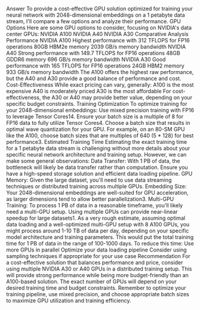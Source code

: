 Answer
To provide a cost-effective GPU solution optimized for training your neural network with 2048-dimensional embeddings on a 1 petabyte data stream, I'll compare a few options and analyze their performance.
GPU Options
Here are some GPU options to consider, focusing on NVIDIA's data center GPUs:
NVIDIA A100
NVIDIA A40
NVIDIA A30
Comparative Analysis
Performance
NVIDIA A100
Highest performance with 312 TFLOPS for FP16 operations
80GB HBM2e memory
2039 GB/s memory bandwidth
NVIDIA A40
Strong performance with 149.7 TFLOPS for FP16 operations
48GB GDDR6 memory
696 GB/s memory bandwidth
NVIDIA A30
Good performance with 165 TFLOPS for FP16 operations
24GB HBM2 memory
933 GB/s memory bandwidth
The A100 offers the highest raw performance, but the A40 and A30 provide a good balance of performance and cost.
Cost-Effectiveness
While exact pricing can vary, generally:
A100 is the most expensive
A40 is moderately priced
A30 is the most affordable
For cost-effectiveness, the A30 or A40 may provide better value, depending on your specific budget constraints.
Training Optimization
To optimize training for your 2048-dimensional embeddings:
Use mixed precision training with FP16 to leverage Tensor Cores14.
Ensure your batch size is a multiple of 8 for FP16 data to fully utilize Tensor Cores4.
Choose a batch size that results in optimal wave quantization for your GPU. For example, on an 80-SM GPU like the A100, choose batch sizes that are multiples of 640 (5 * 128) for best performance3.
Estimated Training Time
Estimating the exact training time for a 1 petabyte data stream is challenging without more details about your specific neural network architecture and training setup. However, we can make some general observations:
Data Transfer: With 1 PB of data, the bottleneck will likely be data transfer rather than computation. Ensure you have a high-speed storage solution and efficient data loading pipeline.
GPU Memory: Given the large dataset, you'll need to use data streaming techniques or distributed training across multiple GPUs.
Embedding Size: Your 2048-dimensional embeddings are well-suited for GPU acceleration, as larger dimensions tend to allow better parallelization3.
Multi-GPU Training: To process 1 PB of data in a reasonable timeframe, you'll likely need a multi-GPU setup. Using multiple GPUs can provide near-linear speedup for large datasets1.
As a very rough estimate, assuming optimal data loading and a well-optimized multi-GPU setup with 8 A100 GPUs, you might process around 1-10 TB of data per day, depending on your specific model architecture and training parameters. This would put the total training time for 1 PB of data in the range of 100-1000 days.
To reduce this time:
Use more GPUs in parallel
Optimize your data loading pipeline
Consider using sampling techniques if appropriate for your use case
Recommendation
For a cost-effective solution that balances performance and price, consider using multiple NVIDIA A30 or A40 GPUs in a distributed training setup. This will provide strong performance while being more budget-friendly than an A100-based solution. The exact number of GPUs will depend on your desired training time and budget constraints.
Remember to optimize your training pipeline, use mixed precision, and choose appropriate batch sizes to maximize GPU utilization and training efficiency.
